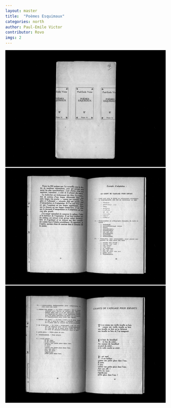 ```yaml
---
layout: master
title:  "Poèmes Esquimaux"
categories: north
author: Paul-Emile Victor
contributor: Rovo
imgs: 2
---
```


<img src="/assets/extras/esquimo-1.jpg">
<img src="/assets/extras/esquimo-2.jpg">
<img src="/assets/extras/esquimo-3.jpg">

